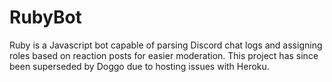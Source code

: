 # RubyBot
Ruby is a Javascript bot capable of parsing Discord chat logs and assigning roles based on reaction posts for easier moderation. This project has since been superseded by Doggo due to hosting issues with Heroku.
